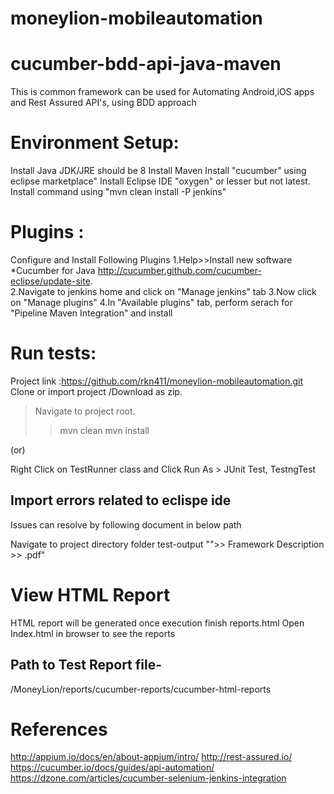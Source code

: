 # moneylion-mobileautomation
# cucumber-bdd-api-java-maven

This is common framework can be used for Automating Android,iOS apps and Rest Assured API's, using BDD approach

# Environment Setup:
Install Java JDK/JRE should be 8
Install Maven 
Install "cucumber" using eclipse marketplace"
Install Eclipse IDE "oxygen"  or lesser but not latest.
Install command using "mvn clean install -P jenkins"

# Plugins :
Configure and Install Following Plugins
1.Help>>Install new software *Cucumber for Java http://cucumber.github.com/cucumber-eclipse/update-site.  
2.Navigate to jenkins home and click on "Manage jenkins" tab
3.Now click on "Manage plugins"
4.In "Available plugins" tab, perform serach for "Pipeline Maven Integration" and install

# Run tests:
Project link :https://github.com/rkn411/moneylion-mobileautomation.git
Clone or import project /Download as zip.
>Navigate to project root.
>>mvn clean
>>mvn install

(or) 

Right Click on TestRunner class and Click Run As > JUnit Test, TestngTest

## Import errors related to eclispe ide 
Issues can resolve by following document in below path

Navigate to project directory folder test-output "">> Framework Description >> .pdf"

# View HTML Report
HTML report will be generated once execution finish reports\.html
Open Index.html in browser to see the reports

## Path to Test Report file-

/MoneyLion/reports/cucumber-reports/cucumber-html-reports



# References
http://appium.io/docs/en/about-appium/intro/
http://rest-assured.io/  
https://cucumber.io/docs/guides/api-automation/  
https://dzone.com/articles/cucumber-selenium-jenkins-integration


